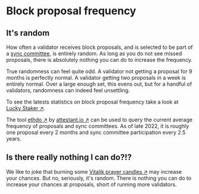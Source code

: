 # Block proposal frequency

## It's random

How often a validator receives block proposals, and is selected to be part of a [sync committee](../staking-glossary.md#sync-committee), is entirely random. As long as you do not see missed proposals, there is absolutely nothing you can do to increase the frequency.

True randomness can feel quite odd. A validator not getting a proposal for 9 months is perfectly normal. A validator getting two proposals in a week is entirely normal. Over a large enough set, this evens out, but for a handful of validators, randomness can indeed feel unsettling.

To see the latests statistics on block proposal frequency take a look at [Lucky Staker ↗](https://luckystaker.com/home).

The tool [ethdo ↗](https://github.com/wealdtech/ethdo) by [attestant.io ↗](https://www.attestant.io) can be used to query the current average frequency of proposals and sync committees. As of late 2022, it is roughly one proposal every 2 months and sync committee participation every 2.5 years.

## Is there really nothing I can do?!?

We like to joke that burning some [Vitalik prayer candles ↗](https://www.etsy.com/listing/993553315/vitalik-buterin-prayer-candle-ethereum) may increase your chances. But no, seriously, it's random. There is nothing you can do to increase your chances at proposals, short of running more validators.

